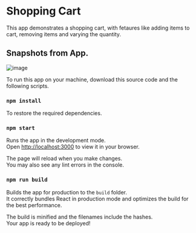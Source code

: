 # Shopping Cart

This app demonstrates a shopping cart, with fetaures like adding items to cart, removing items and varying the quantity.

## Snapshots from App.

![image](https://user-images.githubusercontent.com/40293642/146651363-c099db4b-76ef-4b54-9c31-578272b6b056.png)


To run this app on your machine, download this source code and the following scripts.

### `npm install`

To restore the required dependencies.

### `npm start`

Runs the app in the development mode.\
Open [http://localhost:3000](http://localhost:3000) to view it in your browser.

The page will reload when you make changes.\
You may also see any lint errors in the console.

### `npm run build`

Builds the app for production to the `build` folder.\
It correctly bundles React in production mode and optimizes the build for the best performance.

The build is minified and the filenames include the hashes.\
Your app is ready to be deployed!
